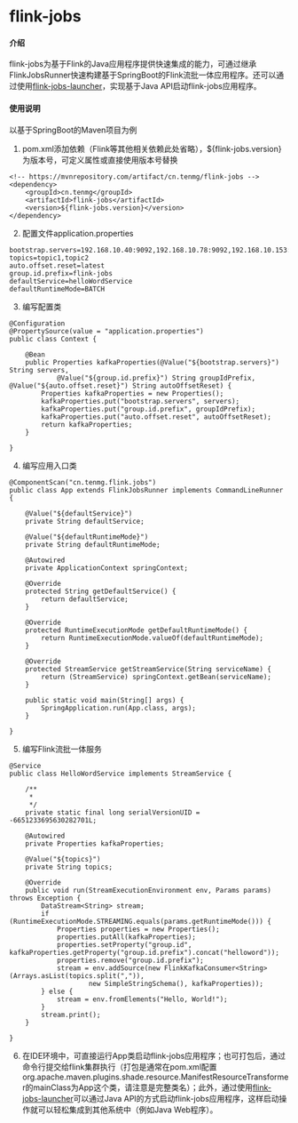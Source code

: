 # flink-jobs

#### 介绍
flink-jobs为基于Flink的Java应用程序提供快速集成的能力，可通过继承FlinkJobsRunner快速构建基于SpringBoot的Flink流批一体应用程序。还可以通过使用[flink-jobs-launcher](https://gitee.com/tenmg/flink-jobs-launcher)，实现基于Java API启动flink-jobs应用程序。

#### 使用说明

以基于SpringBoot的Maven项目为例

1.  pom.xml添加依赖（Flink等其他相关依赖此处省略），${flink-jobs.version}为版本号，可定义属性或直接使用版本号替换

```
<!-- https://mvnrepository.com/artifact/cn.tenmg/flink-jobs -->
<dependency>
    <groupId>cn.tenmg</groupId>
    <artifactId>flink-jobs</artifactId>
    <version>${flink-jobs.version}</version>
</dependency>
```

2.  配置文件application.properties

```
bootstrap.servers=192.168.10.40:9092,192.168.10.78:9092,192.168.10.153:9092
topics=topic1,topic2
auto.offset.reset=latest
group.id.prefix=flink-jobs
defaultService=helloWordService
defaultRuntimeMode=BATCH
```

3.  编写配置类
```
@Configuration
@PropertySource(value = "application.properties")
public class Context {

	@Bean
	public Properties kafkaProperties(@Value("${bootstrap.servers}") String servers,
			@Value("${group.id.prefix}") String groupIdPrefix, @Value("${auto.offset.reset}") String autoOffsetReset) {
		Properties kafkaProperties = new Properties();
		kafkaProperties.put("bootstrap.servers", servers);
		kafkaProperties.put("group.id.prefix", groupIdPrefix);
		kafkaProperties.put("auto.offset.reset", autoOffsetReset);
		return kafkaProperties;
	}

}
```

4.  编写应用入口类

```
@ComponentScan("cn.tenmg.flink.jobs")
public class App extends FlinkJobsRunner implements CommandLineRunner {

	@Value("${defaultService}")
	private String defaultService;

	@Value("${defaultRuntimeMode}")
	private String defaultRuntimeMode;

	@Autowired
	private ApplicationContext springContext;

	@Override
	protected String getDefaultService() {
		return defaultService;
	}

	@Override
	protected RuntimeExecutionMode getDefaultRuntimeMode() {
		return RuntimeExecutionMode.valueOf(defaultRuntimeMode);
	}

	@Override
	protected StreamService getStreamService(String serviceName) {
		return (StreamService) springContext.getBean(serviceName);
	}

	public static void main(String[] args) {
		SpringApplication.run(App.class, args);
	}

}
```

5.  编写Flink流批一体服务

```
@Service
public class HelloWordService implements StreamService {

	/**
	 * 
	 */
	private static final long serialVersionUID = -6651233695630282701L;

	@Autowired
	private Properties kafkaProperties;

	@Value("${topics}")
	private String topics;

	@Override
	public void run(StreamExecutionEnvironment env, Params params) throws Exception {
		DataStream<String> stream;
		if (RuntimeExecutionMode.STREAMING.equals(params.getRuntimeMode())) {
			Properties properties = new Properties();
			properties.putAll(kafkaProperties);
			properties.setProperty("group.id", kafkaProperties.getProperty("group.id.prefix").concat("helloword"));
			properties.remove("group.id.prefix");
			stream = env.addSource(new FlinkKafkaConsumer<String>(Arrays.asList(topics.split(",")),
					new SimpleStringSchema(), kafkaProperties));
		} else {
			stream = env.fromElements("Hello, World!");
		}
		stream.print();
	}

}
```

6.  在IDE环境中，可直接运行App类启动flink-jobs应用程序；也可打包后，通过命令行提交给flink集群执行（打包是通常在pom.xml配置org.apache.maven.plugins.shade.resource.ManifestResourceTransformer的mainClass为App这个类，请注意是完整类名）；此外，通过使用[flink-jobs-launcher](https://gitee.com/tenmg/flink-jobs-launcher)可以通过Java API的方式启动flink-jobs应用程序，这样启动操作就可以轻松集成到其他系统中（例如Java Web程序）。
